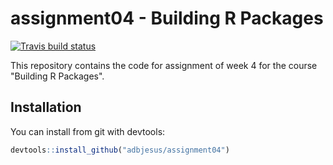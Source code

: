 # assignment04 - Building R Packages

<!-- badges: start -->
[![Travis build status](https://travis-ci.com/adbjesus/assignment04.svg?branch=master)](https://travis-ci.com/adbjesus/assignment04)
<!-- badges: end -->

This repository contains the code for assignment of week 4 for the
course "Building R Packages".

## Installation

You can install from git with devtools:

``` r
devtools::install_github("adbjesus/assignment04")
```
